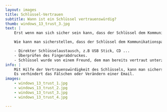 ```yaml
---
layout: images
title: Schlüssel-Vertrauen 
subtitle: Wann ist ein Schlüssel vertrauenswürdig?
thumb: windows_13_trust_3.jpg
text: |
    Erst wenn man sich sicher sein kann, dass der Schlüssel dem Kommunikationspartner wirklich angehört, kann man dem Schlüssel vertrauen. 

    Wie kann man sicherstellen, dass der Schlüssel dem Kommunikationspartner wirklich angehört:

    - Direkter Schlüsselaustausch, z.B USB Stick, CD ...
    - Überprüfen des Fingerabdruckes.
    - Schlüssel wurde von einem Freund, dem man bereits vertraut unterzeichnet. ([Web of Trust](/Windows/Thunderbird/weboftrust/)).
info: |
    Mit Hilfe der Vertrauenswürdigkeit des Schlüssels, kann man sicherstellen, dass der Absender einer unterschriebenen Mail, diese auch selber verfasst hat und diese unverändert angekommen ist.  
    Es verhindert das Fälschen oder Verändern einer Email.
images:
    - windows_13_trust_1.jpg
    - windows_13_trust_2.jpg
    - windows_13_trust_3.jpg
    - windows_13_trust_4.jpg

---
```

